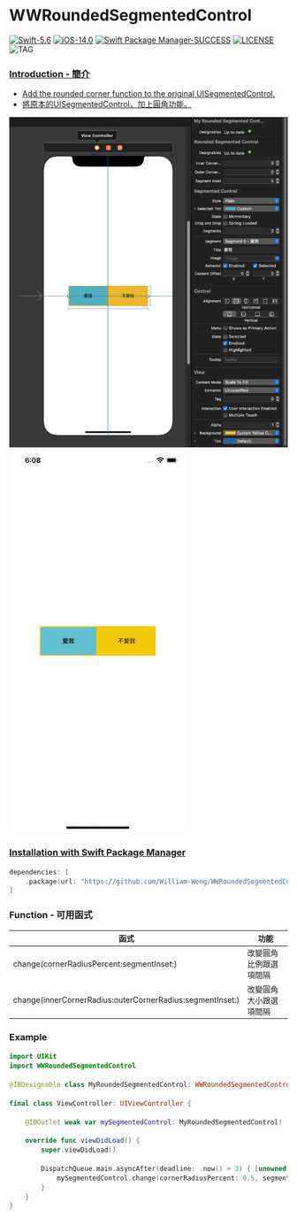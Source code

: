 # WWRoundedSegmentedControl

[![Swift-5.6](https://img.shields.io/badge/Swift-5.6-orange.svg?style=flat)](https://developer.apple.com/swift/) [![iOS-14.0](https://img.shields.io/badge/iOS-14.0-pink.svg?style=flat)](https://developer.apple.com/swift/) [![Swift Package Manager-SUCCESS](https://img.shields.io/badge/Swift_Package_Manager-SUCCESS-blue.svg?style=flat)](https://developer.apple.com/swift/) [![LICENSE](https://img.shields.io/badge/LICENSE-MIT-yellow.svg?style=flat)](https://developer.apple.com/swift/) ![TAG](https://img.shields.io/github/v/tag/William-Weng/WWRoundedSegmentedControl)

### [Introduction - 簡介](https://swiftpackageindex.com/William-Weng)
- [Add the rounded corner function to the original UISegmentedControl.](https://useyourloaf.com/blog/replacing-ibdesignable-with-xcode-previews/)
- [將原本的UISegmentedControl，加上圓角功能。](https://developer.apple.com/documentation/xcode-release-notes/xcode-16-release-notes#Interface-Builder)

![WWRoundedSegmentedControl](./Example.png)
![WWRoundedSegmentedControl](./Example.gif)

### [Installation with Swift Package Manager](https://medium.com/彼得潘的-swift-ios-app-開發問題解答集/使用-spm-安裝第三方套件-xcode-11-新功能-2c4ffcf85b4b)
```swift
dependencies: [
    .package(url: "https://github.com/William-Weng/WWRoundedSegmentedControl.git", .upToNextMajor(from: "1.1.0"))
]
```

### Function - 可用函式
|函式|功能|
|-|-|
|change(cornerRadiusPercent:segmentInset:)|改變圓角比例跟選項間隔|
|change(innerCornerRadius:outerCornerRadius:segmentInset:)|改變圓角大小跟選項間隔|

### Example
```swift
import UIKit
import WWRoundedSegmentedControl

@IBDesignable class MyRoundedSegmentedControl: WWRoundedSegmentedControl {}

final class ViewController: UIViewController {

    @IBOutlet weak var mySegmentedControl: MyRoundedSegmentedControl!
    
    override func viewDidLoad() {
        super.viewDidLoad()
        
        DispatchQueue.main.asyncAfter(deadline: .now() + 3) { [unowned self] in
            mySegmentedControl.change(cornerRadiusPercent: 0.5, segmentInset: 5)
        }
    }
}
```
